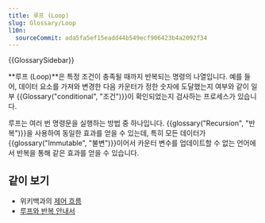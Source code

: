 ```yaml
---
title: 루프 (Loop)
slug: Glossary/Loop
l10n:
  sourceCommit: ada5fa5ef15eadd44b549ecf906423b4a2092f34
---
```


{{GlossarySidebar}}

**루프 (Loop)**은 특정 조건이 충족될 때까지 반복되는 명령의 나열입니다. 예를 들어, 데이터 요소를 가져와 변경한 다음 카운터가 정한 숫자에 도달했는지 여부와 같이 일부 {{Glossary("conditional", "조건")}}이 확인되었는지 검사하는 프로세스가 있습니다.

루프는 여러 번 명령문을 실행하는 방법 중 하나입니다. {{glossary("Recursion", "반복")}}을 사용하여 동일한 효과를 얻을 수 있는데, 특히 모든 데이터가 {{glossary("Immutable", "불변")}}이어서 카운터 변수를 업데이트할 수 없는 언어에서 반복을 통해 같은 효과를 얻을 수 있습니다.

## 같이 보기

- 위키백과의 [제어 흐름](https://en.wikipedia.org/wiki/Control_flow#Loops)
- [루프와 반복 안내서](/ko/docs/Web/JavaScript/Guide/Loops_and_iteration)

